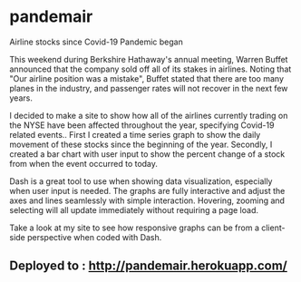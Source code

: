 # pandemair
Airline stocks since Covid-19 Pandemic began

This weekend during Berkshire Hathaway's annual meeting, Warren Buffet announced that the company sold off all of its stakes in airlines.  Noting that "Our airline position was a mistake", Buffet stated that there are too many planes in the industry, and passenger rates will not recover in the next few years.



I decided to make a site to show how all of the airlines currently trading on the NYSE have been affected throughout the year, specifying Covid-19 related events..  First I created a time series graph to show the daily movement of these stocks since the beginning of the year.  Secondly, I created a bar chart with user input to show the percent change of a stock from when the event occurred to today.



Dash is a great tool to use when showing data visualization, especially when user input is needed.  The graphs are fully interactive and adjust the axes and lines seamlessly with simple interaction.  Hovering, zooming and selecting will all update immediately without requiring a page load.



Take a look at my site to see how responsive graphs can be from a client-side perspective when coded with Dash.

## Deployed to : http://pandemair.herokuapp.com/